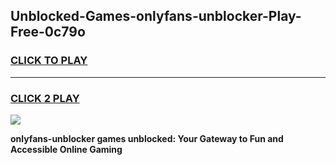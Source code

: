 
## Unblocked-Games-onlyfans-unblocker-Play-Free-0c79o
<h3>
<a href="https://premium76.site?title=onlyfans-unblocker&ref=23A">CLICK TO PLAY</a></h3>
<hr>

<h3>
<a href="https://premium76.site?title=onlyfans-unblocker&ref=23A">CLICK 2 PLAY</a>
  
</h3>

<a href="https://premium76.site?title=onlyfans-unblocker&ref=23A"><img src="https://clearcache.store/games.png"></a>


**onlyfans-unblocker games unblocked: Your Gateway to Fun and Accessible Online Gaming**

